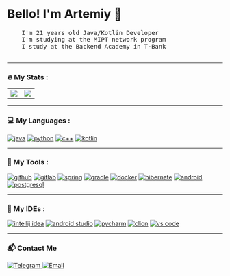 <h1> Bello! I'm Artemiy 👋</h1>

<div>
    <pre>
    I'm 21 years old Java/Kotlin Developer
    I'm studying at the MIPT network program
    I study at the Backend Academy in T-Bank
    </pre>
</div>

---

<h3>🔥 My Stats :</h3>

<table>
<tr>
<td>
  <a href="https://github.com/anuraghazra/github-readme-stats">
    <img align="center" src="https://github-readme-stats.vercel.app/api?username=YARTEMIY&show_icons=true&theme=dark&locale=en" />
  </a>
</td>
<td>
  <a href="https://github.com/anuraghazra/github-readme-stats">
    <img align="center" src="https://github-readme-stats.vercel.app/api/top-langs?username=YARTEMIY&layout=compact&theme=dark&langs_count=8&card_width=320" />
  </a>
</td>
</tr>
</table>

---

<h3>💻 My Languages :</h3>
<p align="left">
    <a href="https://www.java.com" target="_blank"> <img src="https://img.shields.io/badge/Java-ED8B00?style=for-the-badge&logo=openjdk&logoColor=white" alt="java"/></a>
    <a href="https://www.python.org" target="_blank"> <img src="https://img.shields.io/badge/Python-3776AB?style=for-the-badge&logo=python&logoColor=white" alt="python"/></a>
    <a href="https://isocpp.org/" target="_blank"> <img src="https://img.shields.io/badge/C%2B%2B-00599C?style=for-the-badge&logo=c%2B%2B&logoColor=white" alt="c++"/></a>
    <a href="https://kotlinlang.org/" target="_blank"> <img src="https://img.shields.io/badge/Kotlin-7F52FF?style=for-the-badge&logo=kotlin&logoColor=white" alt="kotlin"/></a>
</p>

---

<h3>🔨 My Tools :</h3>
<p align="left">
    <a href="https://github.com/" target="_blank"> <img src="https://img.shields.io/badge/GitHub-181717?style=for-the-badge&logo=github&logoColor=white" alt="github"/></a>
    <a href="https://gitlab.com/" target="_blank"> <img src="https://img.shields.io/badge/GitLab-FC6D26?style=for-the-badge&logo=gitlab&logoColor=white" alt="gitlab"/></a>
    <a href="https://spring.io/" target="_blank"> <img src="https://img.shields.io/badge/Spring-6DB33F?style=for-the-badge&logo=spring&logoColor=white" alt="spring"/></a>
    <a href="https://gradle.org/" target="_blank"> <img src="https://img.shields.io/badge/Gradle-02303A?style=for-the-badge&logo=gradle&logoColor=white" alt="gradle"/></a>
    <a href="https://www.docker.com/" target="_blank"> <img src="https://img.shields.io/badge/Docker-2496ED?style=for-the-badge&logo=docker&logoColor=white" alt="docker"/></a>
    <a href="https://hibernate.org/" target="_blank"> <img src="https://img.shields.io/badge/Hibernate-59666C?style=for-the-badge&logo=hibernate&logoColor=white" alt="hibernate"/></a>
    <a href="https://developer.android.com/" target="_blank"> <img src="https://img.shields.io/badge/Android-3DDC84?style=for-the-badge&logo=android&logoColor=white" alt="android"/></a>
    <a href="https://www.postgresql.org" target="_blank"> <img src="https://img.shields.io/badge/PostgreSQL-4169E1?style=for-the-badge&logo=postgresql&logoColor=white" alt="postgresql"/></a>
</p>

---

<h3>💾 My IDEs :</h3>
<p align="left">
    <a href="https://www.jetbrains.com/idea/" target="_blank"> <img src="https://img.shields.io/badge/IntelliJ_IDEA-000000?style=for-the-badge&logo=intellij-idea&logoColor=white" alt="intellij idea"/></a>
    <a href="https://developer.android.com/studio" target="_blank"> <img src="https://img.shields.io/badge/Android_Studio-3DDC84?style=for-the-badge&logo=android-studio&logoColor=white" alt="android studio"/></a>
    <a href="https.jetbrains.com/pycharm/" target="_blank"> <img src="https://img.shields.io/badge/PyCharm-000000?style=for-the-badge&logo=pycharm&logoColor=black&color=green&logoColor=white" alt="pycharm"/></a>
    <a href="https://www.jetbrains.com/clion/" target="_blank"> <img src="https://img.shields.io/badge/CLion-000000?style=for-the-badge&logo=clion&logoColor=white" alt="clion"/></a>
    <a href="https://code.visualstudio.com/" target="_blank"> <img src="https://img.shields.io/badge/Visual_Studio_Code-007ACC?style=for-the-badge&logo=visual-studio-code&logoColor=white" alt="vs code"/></a>
</p>

---

<h3 >📬 Contact Me</h3>
<p align="left">
  <a href="https://t.me/ar_yarovikov" target="_blank">
    <img src="https://img.shields.io/badge/Telegram-0088CC?style=for-the-badge&logo=telegram&logoColor=white" alt="Telegram"/>
  </a>
  <a href="mailto:yarovikov2003@gmail.com" target="_blank">
    <img src="https://img.shields.io/badge/Email-0078D4?style=for-the-badge&logo=microsoftoutlook&logoColor=white" alt="Email"/>
  </a>

</p>
